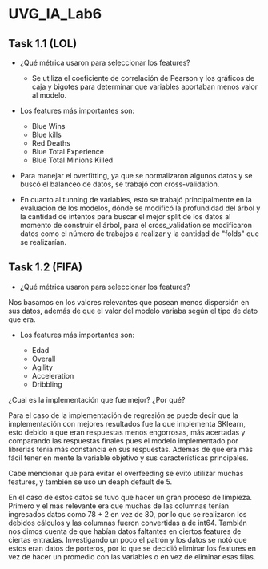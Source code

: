 # UVG_IA_Lab6

## Task 1.1 (LOL)
- ¿Qué métrica usaron para seleccionar los features?

  - Se utiliza el coeficiente de correlación de Pearson y los gráficos de caja y bigotes para determinar que variables aportaban menos valor al modelo.
- Los features más importantes son:

  -  Blue Wins
  - Blue kills
  - Red Deaths
  - Blue Total Experience
  - Blue Total Minions Killed

- Para manejar el overfitting, ya que se normalizaron algunos datos y se buscó el balanceo de datos, se trabajó con cross-validation.

- En cuanto al tunning de variables, esto se trabajó principalmente en la evaluación de los modelos, dónde se modificó la profundidad del árbol y la cantidad de intentos para buscar el mejor split de los datos al momento de construir el árbol, para el cross_validation se modificaron datos como el número de trabajos a realizar y la cantidad de "folds" que se realizarían.

## Task 1.2 (FIFA)

- ¿Qué métrica usaron para seleccionar los features?

Nos basamos en los valores relevantes que posean menos dispersión en sus datos, además de que el valor del modelo variaba según el tipo de dato que era. 

- Los features más importantes son:

  - Edad
  - Overall
  - Agility
  - Acceleration
  - Dribbling

¿Cual es la implementación que fue mejor? ¿Por qué?

Para el caso de la implementación de regresión se puede decir que la implementación con mejores resultados fue la que implementa SKlearn, esto debido a que eran respuestas menos engorrosas, más acertadas y comparando las respuestas finales pues el modelo implementado por librerias tenia más constancia en sus respuestas. Además de que era más fácil tener en mente la variable objetivo y sus características principales.

Cabe mencionar que para evitar el overfeeding se evitó utilizar muchas features, y también se usó un deaph default de 5. 

En el caso de estos datos se tuvo que hacer un gran proceso de limpieza. Primero y el más relevante era que muchas de las columnas tenían ingresados datos como 78 + 2 en vez de 80, por lo que se realizaron los debidos cálculos y las columnas fueron convertidas a de int64. También nos dimos cuenta de que habían datos faltantes en ciertos features de ciertas entradas. Investigando un poco el patrón y los datos se notó que estos eran datos de porteros, por lo que se decidió eliminar los features en vez de hacer un promedio con las variables o en vez de eliminar esas filas. 